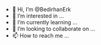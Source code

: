 - 👋 Hi, I’m @BedirhanErk
- 👀 I’m interested in ...
- 🌱 I’m currently learning ...
- 💞️ I’m looking to collaborate on ...
- 📫 How to reach me ...

<!---
BedirhanErk/BedirhanErk is a ✨ special ✨ repository because its `README.md` (this file) appears on your GitHub profile.
You can click the Preview link to take a look at your changes.
--->
